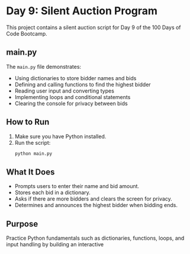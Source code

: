 # Day 9: Silent Auction Program

This project contains a silent auction script for Day 9 of the 100 Days of Code Bootcamp.

## main.py

The `main.py` file demonstrates:

- Using dictionaries to store bidder names and bids
- Defining and calling functions to find the highest bidder
- Reading user input and converting types
- Implementing loops and conditional statements
- Clearing the console for privacy between bids

## How to Run

1. Make sure you have Python installed.
2. Run the script:
   ```bash
   python main.py
   ```

## What It Does

- Prompts users to enter their name and bid amount.
- Stores each bid in a dictionary.
- Asks if there are more bidders and clears the screen for privacy.
- Determines and announces the highest bidder when bidding ends.

## Purpose

Practice Python fundamentals such as dictionaries, functions, loops, and input handling by building an interactive
